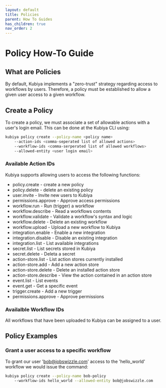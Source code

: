 ```yaml
---
layout: default
title: Policies
parent: How To Guides
has_children: true
nav_order: 2
---
```


# Policy How-To Guide

## What are Policies

By default, Kubiya implements a "zero-trust" strategy regarding access to workflows by users.  Therefore, a policy must be established to allow a given user access to a given workflow.

## Create a Policy

To create a policy, we must associate a set of allowable actions with a user's login email.  This can be done at the Kubiya CLI using:

```bash
kubiya policy create --policy-name <policy name> 
    --action-ids <comma-seperated list of allowed actions>
    --workflow-ids <comma-serperated list of allowed workflows>
    --allowed-entity <user login email>
```

### Available Action IDs

Kubiya supports allowing users to access the following functions:

- policy.create - create a new policy
- policy.delete - delete an existing policy
- user.invite - Invite new users to Kubiya
- permissions.approve - Approve access permissions
- workflow.run - Run (trigger) a workflow
- workflow.describe - Read a workflows contents
- workflow.validate - Validate a workflow's syntax and logic
- workflow.delete - Delete an existing workflow
- workflow.upload - Upload a new workflow to Kubiya
- integration.enable - Enable a new integration
- integration.disable - Disable an existing integration
- integration.list - List available integrations
- secret.list - List secrets stored in Kubiya
- secret.delete - Deleta a secret
- action-store.list - List action stores currently installed
- action-store.add - Add a new action store
- action-store.delete - Delete an installed action store
- action-store.describe - View the action contained in an action store
- event.list - List events
- event.get - Get a specific event
- trigger.create - Add a new trigger
- permissions.approve - Approve permissions


### Availalble Workflow IDs

All workflows that have been uploaded to Kubiya can be assigned to a user.

## Policy Examples

### Grant a user access to a specific workflow

To grant our user 'bob@jobswizzle.com' access to the 'hello_world' workflow we would issue the command:

```bash
kubiya policy create --policy-name bob-policy 
    --workflow-ids hello_world --allowed-entity bob@jobswizzle.com
```


